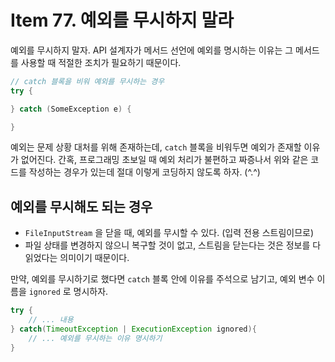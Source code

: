 # Item 77. 예외를 무시하지 말라

예외를 무시하지 말자. API 설계자가 메서드 선언에 예외를 명시하는 이유는 그 메서드를 사용할 때 적절한 조치가 필요하기 때문이다.


```java
// catch 블록을 비워 예외를 무시하는 경우
try {

} catch (SomeException e) {

}
```


예외는 문제 상황 대처를 위해 존재하는데, `catch` 블록을 비워두면 예외가 존재할 이유가 없어진다. 간혹, 프로그래밍 초보일 때 예외 처리가 불편하고 짜증나서 위와 같은 코드를 작성하는 경우가 있는데 절대 이렇게 코딩하지 않도록 하자. (^.^)


## 예외를 무시해도 되는 경우
- `FileInputStream` 을 닫을 때, 예외를 무시할 수 있다. (입력 전용 스트림이므로)
- 파일 상태를 변경하지 않으니 복구할 것이 없고, 스트림을 닫는다는 것은 정보를 다 읽었다는 의미이기 때문이다.


만약, 예외를 무시하기로 했다면 `catch` 블록 안에 이유를 주석으로 남기고, 예외 변수 이름을 `ignored` 로 명시하자.


```java
try {
    // ... 내용
} catch(TimeoutException | ExecutionException ignored){
    // ... 예외를 무시하는 이유 명시하기
}
```